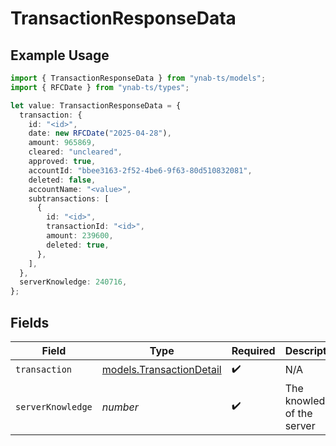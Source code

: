 # TransactionResponseData

## Example Usage

```typescript
import { TransactionResponseData } from "ynab-ts/models";
import { RFCDate } from "ynab-ts/types";

let value: TransactionResponseData = {
  transaction: {
    id: "<id>",
    date: new RFCDate("2025-04-28"),
    amount: 965869,
    cleared: "uncleared",
    approved: true,
    accountId: "bbee3163-2f52-4be6-9f63-80d510832081",
    deleted: false,
    accountName: "<value>",
    subtransactions: [
      {
        id: "<id>",
        transactionId: "<id>",
        amount: 239600,
        deleted: true,
      },
    ],
  },
  serverKnowledge: 240716,
};
```

## Fields

| Field                                                      | Type                                                       | Required                                                   | Description                                                |
| ---------------------------------------------------------- | ---------------------------------------------------------- | ---------------------------------------------------------- | ---------------------------------------------------------- |
| `transaction`                                              | [models.TransactionDetail](../models/transactiondetail.md) | :heavy_check_mark:                                         | N/A                                                        |
| `serverKnowledge`                                          | *number*                                                   | :heavy_check_mark:                                         | The knowledge of the server                                |